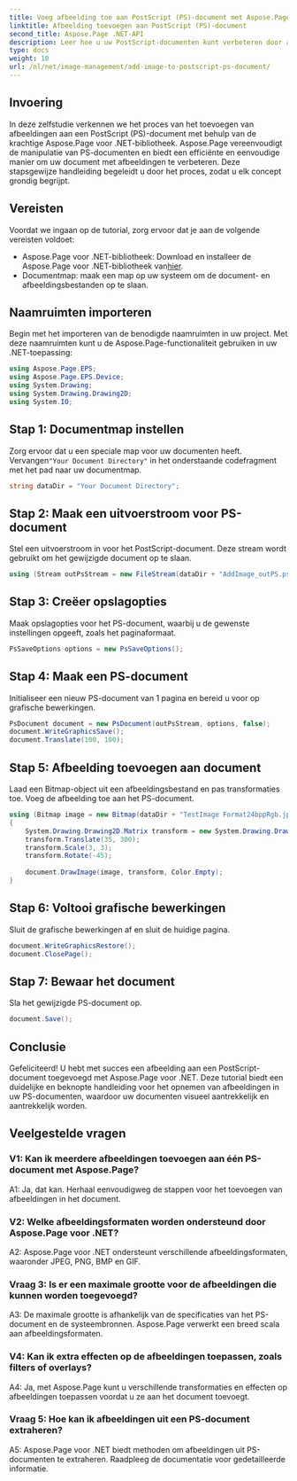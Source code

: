 ```yaml
---
title: Voeg afbeelding toe aan PostScript (PS)-document met Aspose.Page
linktitle: Afbeelding toevoegen aan PostScript (PS)-document
second_title: Aspose.Page .NET-API
description: Leer hoe u uw PostScript-documenten kunt verbeteren door afbeeldingen toe te voegen met Aspose.Page voor .NET. Volg onze stapsgewijze handleiding voor een naadloze ervaring.
type: docs
weight: 10
url: /nl/net/image-management/add-image-to-postscript-ps-document/
---
```

## Invoering

In deze zelfstudie verkennen we het proces van het toevoegen van afbeeldingen aan een PostScript (PS)-document met behulp van de krachtige Aspose.Page voor .NET-bibliotheek. Aspose.Page vereenvoudigt de manipulatie van PS-documenten en biedt een efficiënte en eenvoudige manier om uw document met afbeeldingen te verbeteren. Deze stapsgewijze handleiding begeleidt u door het proces, zodat u elk concept grondig begrijpt.

## Vereisten

Voordat we ingaan op de tutorial, zorg ervoor dat je aan de volgende vereisten voldoet:

-  Aspose.Page voor .NET-bibliotheek: Download en installeer de Aspose.Page voor .NET-bibliotheek van[hier](https://releases.aspose.com/page/net/).
- Documentmap: maak een map op uw systeem om de document- en afbeeldingsbestanden op te slaan.

## Naamruimten importeren

Begin met het importeren van de benodigde naamruimten in uw project. Met deze naamruimten kunt u de Aspose.Page-functionaliteit gebruiken in uw .NET-toepassing:

```csharp
using Aspose.Page.EPS;
using Aspose.Page.EPS.Device;
using System.Drawing;
using System.Drawing.Drawing2D;
using System.IO;
```

## Stap 1: Documentmap instellen

 Zorg ervoor dat u een speciale map voor uw documenten heeft. Vervangen`"Your Document Directory"` in het onderstaande codefragment met het pad naar uw documentmap.

```csharp
string dataDir = "Your Document Directory";
```

## Stap 2: Maak een uitvoerstroom voor PS-document

Stel een uitvoerstroom in voor het PostScript-document. Deze stream wordt gebruikt om het gewijzigde document op te slaan.

```csharp
using (Stream outPsStream = new FileStream(dataDir + "AddImage_outPS.ps", FileMode.Create))
```

## Stap 3: Creëer opslagopties

Maak opslagopties voor het PS-document, waarbij u de gewenste instellingen opgeeft, zoals het paginaformaat.

```csharp
PsSaveOptions options = new PsSaveOptions();
```

## Stap 4: Maak een PS-document

Initialiseer een nieuw PS-document van 1 pagina en bereid u voor op grafische bewerkingen.

```csharp
PsDocument document = new PsDocument(outPsStream, options, false);
document.WriteGraphicsSave();
document.Translate(100, 100);
```

## Stap 5: Afbeelding toevoegen aan document

Laad een Bitmap-object uit een afbeeldingsbestand en pas transformaties toe. Voeg de afbeelding toe aan het PS-document.

```csharp
using (Bitmap image = new Bitmap(dataDir + "TestImage Format24bppRgb.jpg"))
{
    System.Drawing.Drawing2D.Matrix transform = new System.Drawing.Drawing2D.Matrix();
    transform.Translate(35, 300);
    transform.Scale(3, 3);
    transform.Rotate(-45);
    
    document.DrawImage(image, transform, Color.Empty);
}
```

## Stap 6: Voltooi grafische bewerkingen

Sluit de grafische bewerkingen af en sluit de huidige pagina.

```csharp
document.WriteGraphicsRestore();
document.ClosePage();
```

## Stap 7: Bewaar het document

Sla het gewijzigde PS-document op.

```csharp
document.Save();
```

## Conclusie

Gefeliciteerd! U hebt met succes een afbeelding aan een PostScript-document toegevoegd met Aspose.Page voor .NET. Deze tutorial biedt een duidelijke en beknopte handleiding voor het opnemen van afbeeldingen in uw PS-documenten, waardoor uw documenten visueel aantrekkelijk en aantrekkelijk worden.

## Veelgestelde vragen

### V1: Kan ik meerdere afbeeldingen toevoegen aan één PS-document met Aspose.Page?

A1: Ja, dat kan. Herhaal eenvoudigweg de stappen voor het toevoegen van afbeeldingen in het document.

### V2: Welke afbeeldingsformaten worden ondersteund door Aspose.Page voor .NET?

A2: Aspose.Page voor .NET ondersteunt verschillende afbeeldingsformaten, waaronder JPEG, PNG, BMP en GIF.

### Vraag 3: Is er een maximale grootte voor de afbeeldingen die kunnen worden toegevoegd?

A3: De maximale grootte is afhankelijk van de specificaties van het PS-document en de systeembronnen. Aspose.Page verwerkt een breed scala aan afbeeldingsformaten.

### V4: Kan ik extra effecten op de afbeeldingen toepassen, zoals filters of overlays?

A4: Ja, met Aspose.Page kunt u verschillende transformaties en effecten op afbeeldingen toepassen voordat u ze aan het document toevoegt.

### Vraag 5: Hoe kan ik afbeeldingen uit een PS-document extraheren?

A5: Aspose.Page voor .NET biedt methoden om afbeeldingen uit PS-documenten te extraheren. Raadpleeg de documentatie voor gedetailleerde informatie.
